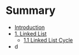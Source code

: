 # Summary

* [Introduction](README.md)
* [1. Linked List](chapter1.md)
   * [1.1 Linked List Cycle](11_linked_list_cycle.md)
* d

